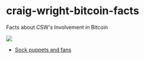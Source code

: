 # craig-wright-bitcoin-facts
Facts about CSW's Involvement in Bitcoin

![](https://imgur.com/TF05D5c.png)

- [Sock puppets and fans](sock-puppets.md)
